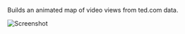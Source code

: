 Builds an animated map of video views from ted.com data.

![Screenshot](http://img.deanspot.org/scrup/uploaded/ev/a3qr860i8840g.png)
